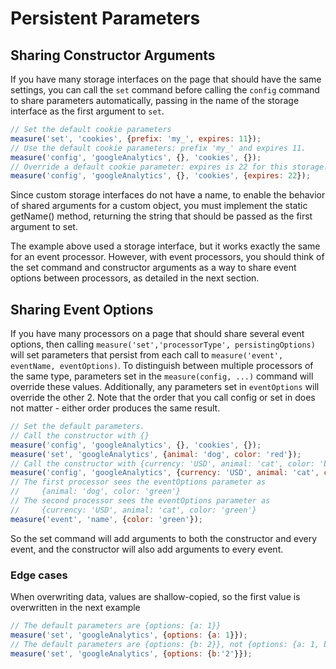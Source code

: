 # Persistent Parameters
## Sharing Constructor Arguments
If you have many storage interfaces on the page that should have the same settings,
you can call the `set` command before calling the `config` command to share parameters automatically,
passing in the name of the storage interface as the first argument to `set`. 

```js
// Set the default cookie parameters
measure('set', 'cookies', {prefix: 'my_', expires: 11});
// Use the default cookie parameters: prefix 'my_' and expires 11.
measure('config', 'googleAnalytics', {}, 'cookies', {});
// Override a default cookie parameter: expires is 22 for this storage.
measure('config', 'googleAnalytics', {}, 'cookies', {expires: 22});
```

Since custom storage interfaces do not have a name, to enable the behavior of shared arguments for a custom object,
you must implement the static getName() method, returning the string that should be passed as the first argument
to set.

The example above used a storage interface, but it works exactly the same for an event processor. However,
with event processors, you should think of the set command and constructor arguments as a way to share
event options between processors, as detailed in the next section.

## Sharing Event Options
If you have many processors on a page that should share several event options, then calling
`measure('set','processorType', persistingOptions)` will set parameters that persist from each
call to `measure('event', eventName, eventOptions)`.
To distinguish between multiple processors of the same type, parameters set in the `measure(config, ...)`
command will override these values. Additionally, any parameters set in `eventOptions` will override the other 2.
Note that the order that you call config or set in does not matter - either order produces the same
result.

```js
// Set the default parameters.
// Call the constructor with {}
measure('config', 'googleAnalytics', {}, 'cookies', {});
measure('set', 'googleAnalytics', {animal: 'dog', color: 'red'});
// Call the constructor with {currency: 'USD', animal: 'cat', color: 'blue'}
measure('config', 'googleAnalytics', {currency: 'USD', animal: 'cat', color: 'blue'}, 'cookies', {});
// The first processor sees the eventOptions parameter as
//     {animal: 'dog', color: 'green'}
// The second processor sees the eventOptions parameter as
//     {currency: 'USD', animal: 'cat', color: 'green'}
measure('event', 'name', {color: 'green'});
```
So the set command will add arguments to both the constructor and every event, and the constructor
will also add arguments to every event.

### Edge cases
When overwriting data, values are shallow-copied, so the first value is overwritten in the next example
```js
// The default parameters are {options: {a: 1}}
measure('set', 'googleAnalytics', {options: {a: 1}});
// The default parameters are {options: {b: 2}}, not {options: {a: 1, b: 2}}
measure('set', 'googleAnalytics', {options: {b:'2'}});
```

